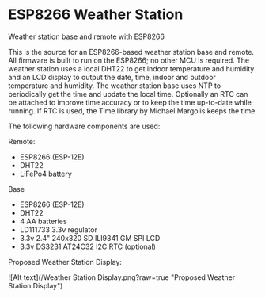 # ESP8266 Weather Station
Weather station base and remote with ESP8266

This is the source for an ESP8266-based weather station base and remote. All firmware is built to run on the ESP8266; no other MCU is required. The weather station uses a local DHT22 to get indoor temperature and humidity and an LCD display to output the date, time, indoor and outdoor temperature and humidity. The weather station base uses NTP to periodically get the time and update the local time. Optionally an RTC can be attached to improve time accuracy or to keep the time up-to-date while running. If RTC is used, the Time library by Michael Margolis keeps the time.

The following hardware components are used:

Remote:
- ESP8266 (ESP-12E)
- DHT22
- LiFePo4 battery

Base
- ESP8266 (ESP-12E)
- DHT22
- 4 AA batteries
- LD111733 3.3v regulator
- 3.3v 2.4" 240x320 SD ILI9341 GM SPI LCD
- 3.3v DS3231 AT24C32 I2C RTC (optional)

Proposed Weather Station Display:

![Alt text](/Weather Station Display.png?raw=true "Proposed Weather Station Display")
